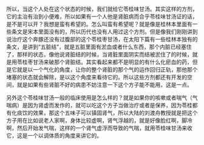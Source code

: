 所以，当这个人处在这个状态的时候，我们就给它苓桂味甘汤。其实这样的方剂，它的主治有治到小便难，所以如果有一个人他是肾脏病而合乎苓桂味甘汤证的话，是不是可以开？我想是蛮有希望的。怎么叫蛮有希望呢？就是像是桂林本里面有一些条文是宋本里面没有的，所以历代也没有人用过这个方剂。但是像我们刚刚讲到说治疗这个奔豚还没有过腹部的这个苓桂枣甘汤，在太阳下篇有一些桂林本独有的条文，是讲到“五脏结”，就是五脏里面有淤血或者什么东西，那个内脏已经塞住了，那样的状态，像他说肾脏结的时候，当肾脏里面阴实而结被淤住了的时候，就是用苓桂枣甘汤来破那个肾脏结。其实看起来都不是明显的有什么化瘀血的药，但是它就是以一个气化的角度，让你的整个肾脏的那个气的运作回归正轨，那他那个堵塞的状态就会解除，是以这个角度来看待它的。所以这些方剂都还有开发的空间，就是如果有些肾脏不好的病患不妨注意一下这个方子能不能用，这是一点。

另外这个苓桂味甘汤一般的临床使用是怎么样的？就是如果你的咳嗽或者喘气（气喘病）是因为肾虚而发作的，就可以吃这个方子当做治疗或者是保养，因为苓桂都有化痰饮的效果，那这个五味子可以镇固肾气，所以大陆的刘渡舟教授就是把这个方子用在比如说老人家啊，身体比较虚啊，肾气浮越的，就是好像脸红啊，脚冷啊，然后开始发气喘，这样的一个肾气虚浮而导致的气喘，就用苓桂味甘汤来收它，这是一个以调体质的角度来讲它的。
